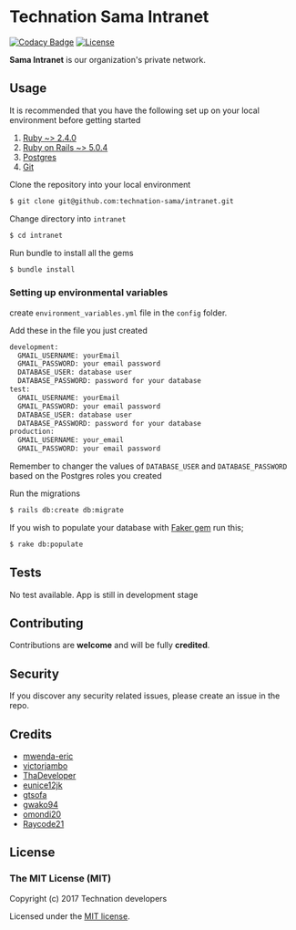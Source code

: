 # Technation Sama Intranet

[![Codacy Badge](https://api.codacy.com/project/badge/Grade/e98759ab0c0f4f81bc8689827be0af3a)](https://www.codacy.com/app/victorjambo/intranet?utm_source=github.com&amp;utm_medium=referral&amp;utm_content=technation-sama/intranet&amp;utm_campaign=Badge_Grade)
[![License](https://poser.pugx.org/laravel/framework/license.svg)](http://opensource.org/licenses/MIT)

**Sama Intranet** is our organization's private network.

## Usage

It is recommended that you have the following set up on your local environment before getting started

1. [Ruby ~> 2.4.0](https://www.ruby-lang.org/en/downloads/)
2. [Ruby on Rails ~> 5.0.4](http://rubyonrails.org/)
3. [Postgres](http://www.postgresql.org)
4. [Git](https://git-scm.com)

Clone the repository into your local environment

```bash
$ git clone git@github.com:technation-sama/intranet.git
```

Change directory into `intranet`

```bash
$ cd intranet
```

Run bundle to install all the gems

```bash
$ bundle install
```

### Setting up environmental variables
create `environment_variables.yml` file in the `config` folder.

Add these in the file you just created

```bash
development:
  GMAIL_USERNAME: yourEmail
  GMAIL_PASSWORD: your email password
  DATABASE_USER: database user
  DATABASE_PASSWORD: password for your database 
test:
  GMAIL_USERNAME: yourEmail
  GMAIL_PASSWORD: your email password
  DATABASE_USER: database user
  DATABASE_PASSWORD: password for your database 
production:
  GMAIL_USERNAME: your_email
  GMAIL_PASSWORD: your email password
```

Remember to changer the values of `DATABASE_USER` and `DATABASE_PASSWORD` based on the Postgres roles you created


Run the migrations

```bash
$ rails db:create db:migrate
```

If you wish to populate your database with [Faker gem](https://github.com/stympy/faker) run this;

```bash
$ rake db:populate
```

## Tests

No test available. App is still in development stage

## Contributing

Contributions are **welcome** and will be fully **credited**.

## Security

If you discover any security related issues, please create an issue in the repo.

## Credits

* [mwenda-eric](https://github.com/mwenda-eric)
* [victorjambo](https://github.com/victorjambo)
* [ThaDeveloper](https://github.com/ThaDeveloper)
* [eunice12jk](https://github.com/eunice12jk)
* [gtsofa](https://github.com/gtsofa)
* [gwako94](https://github.com/gwako94)
* [omondi20](https://github.com/omondi20)
* [Raycode21](https://github.com/Raycode21)

## License

### The MIT License (MIT)

Copyright (c) 2017 Technation developers

Licensed under the [MIT license](http://opensource.org/licenses/MIT).
